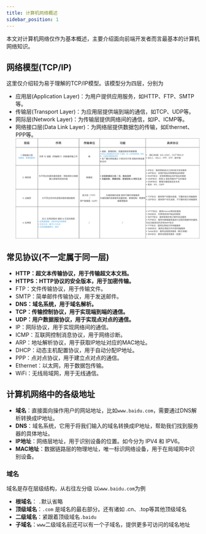```yaml
---
title: 计算机网络概述
sidebar_position: 1
---
```


本文对计算机网络仅作为基本概述，主要介绍面向前端开发者而言最基本的计算机网络知识。

## 网络模型(TCP/IP)

这里仅介绍较为易于理解的TCP/IP模型。该模型分为四层，分别为

- 应用层(Application Layer)：为用户提供应用服务，如HTTP、FTP、SMTP等。
- 传输层(Transport Layer)：为应用层提供端到端的通信，如TCP、UDP等。
- 网际层(Network Layer)：为传输层提供网络间的通信，如IP、ICMP等。
- 网络接口层(Data Link Layer)：为网络层提供数据包的传输，如Ethernet、PPP等。
![计算机网络模型](./img/TCP_IP.png)

## 常见协议(不一定属于同一层)

- **HTTP：超文本传输协议，用于传输超文本文档。**
- **HTTPS：HTTP协议的安全版本，用于加密传输。**
- FTP：文件传输协议，用于传输文件。
- SMTP：简单邮件传输协议，用于发送邮件。
- **DNS：域名系统，用于域名解析。**
- **TCP：传输控制协议，用于实现端到端的通信。**
- **UDP：用户数据报协议，用于实现点对点的通信。**
- IP：网际协议，用于实现网络间的通信。
- ICMP：互联网控制消息协议，用于网络诊断。
- ARP：地址解析协议，用于获取IP地址对应的MAC地址。
- DHCP：动态主机配置协议，用于自动分配IP地址。
- PPP：点对点协议，用于建立点对点的通信。
- Ethernet：以太网，用于数据包传输。
- WiFi：无线局域网，用于无线通信。

## 计算机网络中的各级地址

- **域名**：直接面向操作用户的网站地址，比如```www.baidu.com```，需要通过DNS解析转换成IP地址。
- **DNS**：域名系统，它用于将我们输入的域名转换成IP地址，帮助我们找到服务器的具体地址。
- **IP地址**：网络层地址，用于识别设备的位置。如今分为 IPV4 和 IPV6。
- **MAC地址**：数据链路层的物理地址，唯一标识网络设备，用于在局域网中识别设备。

### 域名

域名是存在层级结构，从右往左分级
以```www.baidu.com```为例

- **根域名**： ```.```默认省略
- **顶级域名**：```.com``` 是域名的最右部分。还有诸如 .cn、.top等其他顶级域名
- **二级域名**：紧跟着顶级域名```.baidu```
- **子域名**：```www```二级域名前还可以有一个子域名，提供更多可访问的域名地址
